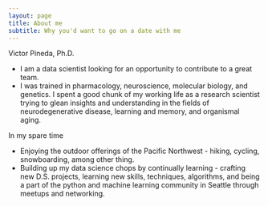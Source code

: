 ```yaml
---
layout: page
title: About me
subtitle: Why you'd want to go on a date with me
---
```


Victor Pineda, Ph.D.

- I am a data scientist looking for an opportunity to contribute to a great team.
- I was trained in pharmacology, neuroscience, molecular biology, and genetics. I spent a good chunk of my working life as a research scientist trying to glean insights and understanding in the fields of neurodegenerative disease, learning and memory, and organismal aging.


In my spare time

- Enjoying the outdoor offerings of the Pacific Northwest - hiking, cycling, snowboarding, among other thing.
- Building up my data science chops by continually learning - crafting new D.S. projects, learning new skills, techniques, algorithms, and being a part of the python and machine learning community in Seattle through meetups and networking.
